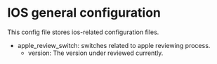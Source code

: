 # IOS general configuration

This config file stores ios-related configuration files.

- apple_review_switch: switches related to apple reviewing process.
  - version: The version under reviewed currently.
